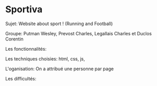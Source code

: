 # Sportiva
Sujet: Website about sport ! (Running and Football)

Groupe: Putman Wesley, Prevost Charles, Legallais Charles et Duclos Corentin

Les fonctionnalités: 

Les techniques choisies: html, css, js, 

L'oganisation: On a attribué une personne par page 

Les difficultés: 